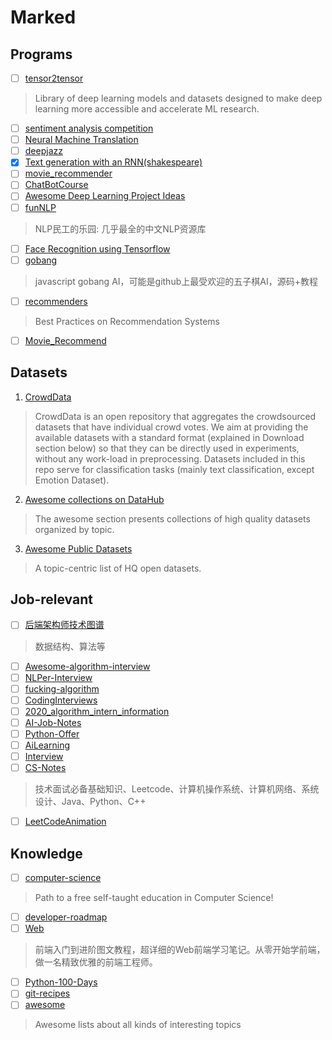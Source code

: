 # Marked

## Programs
- [ ] [tensor2tensor](https://github.com/tensorflow/tensor2tensor)
> Library of deep learning models and datasets designed to make deep learning more accessible and accelerate ML research.
- [ ] [sentiment analysis competition](https://www.kaggle.com/c/tweet-sentiment-extraction/overview)
- [ ] [Neural Machine Translation](https://github.com/tensorflow/nmt)
- [ ] [deepjazz](https://github.com/jisungk/deepjazz)
- [x] [Text generation with an RNN(shakespeare)](https://www.tensorflow.org/tutorials/text/text_generation)
- [ ] [movie_recommender](https://github.com/chengstone/movie_recommender)
- [ ] [ChatBotCourse](https://github.com/lcdevelop/ChatBotCourse)
- [ ] [Awesome Deep Learning Project Ideas](https://github.com/NirantK/awesome-project-ideas)
- [ ] [funNLP](https://github.com/fighting41love/funNLP)
> NLP民工的乐园: 几乎最全的中文NLP资源库
- [ ] [Face Recognition using Tensorflow](https://github.com/davidsandberg/facenet)
- [ ] [gobang](https://github.com/lihongxun945/gobang)
> javascript gobang AI，可能是github上最受欢迎的五子棋AI，源码+教程
- [ ] [recommenders](https://github.com/microsoft/recommenders)
> Best Practices on Recommendation Systems
- [ ] [Movie_Recommend](https://github.com/LuckyZXL2016/Movie_Recommend)



## Datasets
1. [CrowdData](https://github.com/TrentoCrowdAI/crowdsourced-datasets)
> CrowdData is an open repository that aggregates the crowdsourced datasets that have individual crowd votes. We aim at providing the available datasets with a standard format (explained in Download section below) so that they can be directly used in experiments, without any work-load in preprocessing. Datasets included in this repo serve for classification tasks (mainly text classification, except Emotion Dataset). 

2. [Awesome collections on DataHub](https://github.com/datasets/awesome-data)
> The awesome section presents collections of high quality datasets organized by topic.

3. [Awesome Public Datasets](https://github.com/awesomedata/awesome-public-datasets)
> A topic-centric list of HQ open datasets.



## Job-relevant
- [ ] [后端架构师技术图谱](https://github.com/xingshaocheng/architect-awesome)
> 数据结构、算法等
- [ ] [Awesome-algorithm-interview](https://github.com/lcylmhlcy/Awesome-algorithm-interview)
- [ ] [NLPer-Interview](https://github.com/songyingxin/NLPer-Interview)
- [ ] [fucking-algorithm](https://github.com/labuladong/fucking-algorithm)
- [ ] [CodingInterviews](https://github.com/gatieme/CodingInterviews)
- [ ] [2020_algorithm_intern_information](https://github.com/HarleysZhang/2020_algorithm_intern_information)
- [ ] [AI-Job-Notes](https://github.com/amusi/AI-Job-Notes)
- [ ] [Python-Offer](https://github.com/JushuangQiao/Python-Offer)
- [ ] [AiLearning](https://github.com/apachecn/AiLearning)
- [ ] [Interview](https://github.com/apachecn/Interview)
- [ ] [CS-Notes](https://github.com/CyC2018/CS-Notes)
> 技术面试必备基础知识、Leetcode、计算机操作系统、计算机网络、系统设计、Java、Python、C++
- [ ] [LeetCodeAnimation](https://github.com/MisterBooo/LeetCodeAnimation)


## Knowledge
- [ ] [computer-science](https://github.com/ossu/computer-science)
> Path to a free self-taught education in Computer Science!
- [ ] [developer-roadmap](https://github.com/kamranahmedse/developer-roadmap)
- [ ] [Web](https://github.com/qianguyihao/Web)
> 前端入门到进阶图文教程，超详细的Web前端学习笔记。从零开始学前端，做一名精致优雅的前端工程师。
- [ ] [Python-100-Days](https://github.com/jackfrued/Python-100-Days)
- [ ] [git-recipes](https://github.com/geeeeeeeeek/git-recipes)
- [ ] [awesome](https://github.com/sindresorhus/awesome)
> Awesome lists about all kinds of interesting topics
